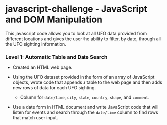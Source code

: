# javascript-challenge - JavaScript and DOM Manipulation
This javascript code allows you to look at all UFO data provided from different locations and gives the user the ability to filter, by date, through all the UFO sighting information.

### Level 1: Automatic Table and Date Search

* Created an HTML web page.

* Using the UFO dataset provided in the form of an array of JavaScript objects, wrote code that appends a table to the web page and then adds new rows of data for each UFO sighting.

  * Column for `date/time`, `city`, `state`, `country`, `shape`, and `comment`.

* Use a date form in HTML document and write JavaScript code that will listen for events and search through the `date/time` column to find rows that match user input.
